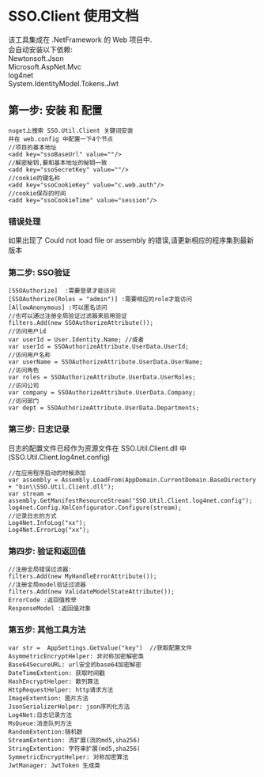 ﻿# SSO.Client 使用文档
该工具集成在 .NetFramework 的 Web 项目中.<br>
会自动安装以下依赖: <br>
Newtonsoft.Json<br>
Microsoft.AspNet.Mvc<br>
log4net<br>
System.IdentityModel.Tokens.Jwt<br>
## 第一步: 安装 和 配置
```
nuget上搜索 SSO.Util.Client 关键词安装
并在 web.config 中配置一下4个节点
//项目的基本地址
<add key="ssoBaseUrl" value=""/>
//解密秘钥,要和基本地址的秘钥一致
<add key="ssoSecretKey" value=""/>
//cookie的键名称
<add key="ssoCookieKey" value="c.web.auth"/>
//cookie保存的时间
<add key="ssoCookieTime" value="session"/>
```
### 错误处理

如果出现了 Could not load file or assembly 的错误,请更新相应的程序集到最新版本

### 第二步: SSO验证
```
[SSOAuthorize]  :需要登录才能访问
[SSOAuthorize(Roles = "admin")] :需要相应的role才能访问
[AllowAnonymous] :可以匿名访问
//也可以通过注册全局验证过滤器来启用验证
filters.Add(new SSOAuthorizeAttribute());
//访问用户id
var userId = User.Identity.Name; //或者
var userId = SSOAuthorizeAttribute.UserData.UserId;
//访问用户名称 
var userName = SSOAuthorizeAttribute.UserData.UserName;
//访问角色
var roles = SSOAuthorizeAttribute.UserData.UserRoles;
//访问公司
var company = SSOAuthorizeAttribute.UserData.Company;
//访问部门
var dept = SSOAuthorizeAttribute.UserData.Departments;
```
### 第三步: 日志记录
日志的配置文件已经作为资源文件在 SSO.Util.Client.dll 中(SSO.Util.Client.log4net.config)
```
//在应用程序启动的时候添加 
var assembly = Assembly.LoadFrom(AppDomain.CurrentDomain.BaseDirectory + "bin\\SSO.Util.Client.dll");
var stream = assembly.GetManifestResourceStream("SSO.Util.Client.log4net.config");
log4net.Config.XmlConfigurator.Configure(stream);
//记录日志的方式
Log4Net.InfoLog("xx");
Log4Net.ErrorLog("xx");
```
### 第四步: 验证和返回值
```
//注册全局错误过滤器: 
filters.Add(new MyHandleErrorAttribute());
//注册全局model验证过滤器
filters.Add(new ValidateModelStateAttribute());
ErrorCode :返回值枚举
ResponseModel :返回值对象
```
### 第五步: 其他工具方法
```
var str =  AppSettings.GetValue("key")  //获取配置文件
AsymmetricEncryptHelper: 非对称加密解密类
Base64SecureURL: url安全的base64加密解密
DateTimeExtention: 获取时间戳
HashEncryptHelper: 散列算法
HttpRequestHelper: http请求方法
ImageExtention: 图片方法
JsonSerializerHelper: json序列化方法
Log4Net:日志记录方法
MsQueue:消息队列方法
RandomExtention:随机数
StreamExtention: 流扩展(流的md5,sha256)
StringExtention: 字符串扩展(md5,sha256)
SymmetricEncryptHelper: 对称加密算法
JwtManager: JwtToken 生成类
```